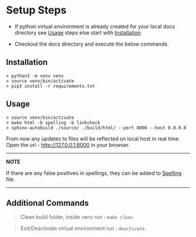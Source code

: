 # Setup Steps

- If python virtual environment is already created for your local docs directory see [Usage](#usage) steps else start with [Installation](#installation).

- Checkout the docs directory and execute the below commands.

## Installation

```console
> python3 -m venv venv
> source venv/bin/activate
> pip3 install -r requirements.txt
```

## Usage

```console
> source venv/bin/activate
> make html -b spelling -b linkcheck
> sphinx-autobuild ./source/ ./build/html/ --port 8000 --host 0.0.0.0
```

From now any updates to files will be reflected on local host in real time. Open the url - http://127.0.0.1:8000 in your browser.

---
**NOTE**

If there are any false positives in spellings, they can be added to [Spelling](./source/spelling_wordlist.txt) file.

---

## Additional Commands

> Clean build folder, inside venv run : `make clean`

> Exit/Deactivate virtual environment run : `deactivate`.
